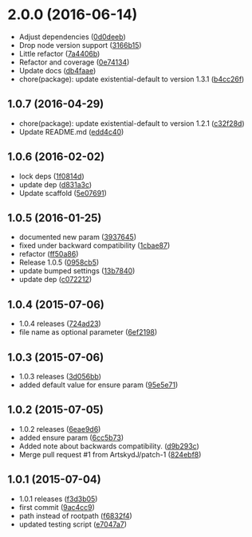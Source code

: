 <a name="2.0.0"></a>
# 2.0.0 (2016-06-14)

* Adjust dependencies ([0d0deeb](https://github.com/kikobeats/tempfile2/commit/0d0deeb))
* Drop node version support ([3166b15](https://github.com/kikobeats/tempfile2/commit/3166b15))
* Little refactor ([7a4406b](https://github.com/kikobeats/tempfile2/commit/7a4406b))
* Refactor and coverage ([0e74134](https://github.com/kikobeats/tempfile2/commit/0e74134))
* Update docs ([db4faae](https://github.com/kikobeats/tempfile2/commit/db4faae))
* chore(package): update existential-default to version 1.3.1 ([b4cc26f](https://github.com/kikobeats/tempfile2/commit/b4cc26f))



<a name="1.0.7"></a>
## 1.0.7 (2016-04-29)

* chore(package): update existential-default to version 1.2.1 ([c32f28d](https://github.com/kikobeats/tempfile2/commit/c32f28d))
* Update README.md ([edd4c40](https://github.com/kikobeats/tempfile2/commit/edd4c40))



<a name="1.0.6"></a>
## 1.0.6 (2016-02-02)


* lock deps ([1f0814d](https://github.com/kikobeats/tempfile2/commit/1f0814d))
* update dep ([d831a3c](https://github.com/kikobeats/tempfile2/commit/d831a3c))
* Update scaffold ([5e07691](https://github.com/kikobeats/tempfile2/commit/5e07691))



<a name="1.0.5"></a>
## 1.0.5 (2016-01-25)


* documented new param ([3937645](https://github.com/kikobeats/tempfile2/commit/3937645))
* fixed under backward compatibility ([1cbae87](https://github.com/kikobeats/tempfile2/commit/1cbae87))
* refactor ([ff50a86](https://github.com/kikobeats/tempfile2/commit/ff50a86))
* Release 1.0.5 ([0958cb5](https://github.com/kikobeats/tempfile2/commit/0958cb5))
* update bumped settings ([13b7840](https://github.com/kikobeats/tempfile2/commit/13b7840))
* update dep ([c072212](https://github.com/kikobeats/tempfile2/commit/c072212))



<a name="1.0.4"></a>
## 1.0.4 (2015-07-06)


* 1.0.4 releases ([724ad23](https://github.com/kikobeats/tempfile2/commit/724ad23))
* file name as optional parameter ([6ef2198](https://github.com/kikobeats/tempfile2/commit/6ef2198))



<a name="1.0.3"></a>
## 1.0.3 (2015-07-06)


* 1.0.3 releases ([3d056bb](https://github.com/kikobeats/tempfile2/commit/3d056bb))
* added default value for ensure param ([95e5e71](https://github.com/kikobeats/tempfile2/commit/95e5e71))



<a name="1.0.2"></a>
## 1.0.2 (2015-07-05)


* 1.0.2 releases ([6eae9d6](https://github.com/kikobeats/tempfile2/commit/6eae9d6))
* added ensure param ([6cc5b73](https://github.com/kikobeats/tempfile2/commit/6cc5b73))
* Added note about backwards compatibility. ([d9b293c](https://github.com/kikobeats/tempfile2/commit/d9b293c))
* Merge pull request #1 from ArtskydJ/patch-1 ([824ebf8](https://github.com/kikobeats/tempfile2/commit/824ebf8))



<a name="1.0.1"></a>
## 1.0.1 (2015-07-04)


* 1.0.1 releases ([f3d3b05](https://github.com/kikobeats/tempfile2/commit/f3d3b05))
* first commit ([9ac4cc9](https://github.com/kikobeats/tempfile2/commit/9ac4cc9))
* path instead of rootpath ([f6832f4](https://github.com/kikobeats/tempfile2/commit/f6832f4))
* updated testing script ([e7047a7](https://github.com/kikobeats/tempfile2/commit/e7047a7))



